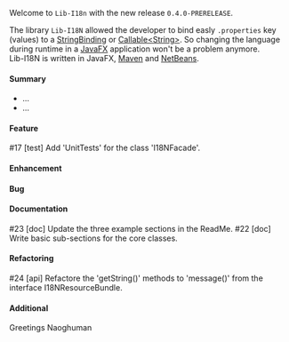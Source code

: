 Welcome to `Lib-I18n` with the new release `0.4.0-PRERELEASE`.

The library `Lib-I18N` allowed the developer to bind easly `.properties` key 
(values) to a [StringBinding] or [Callable&lt;String&gt;]. So changing the 
language during runtime in a [JavaFX] application won't be a problem anymore.  
Lib-I18N is written in JavaFX, [Maven] and [NetBeans].



#### Summary
* ...
* ...



#### Feature
#17 [test] Add 'UnitTests' for the class 'I18NFacade'.



#### Enhancement



#### Bug



#### Documentation
#23 [doc] Update the three example sections in the ReadMe.
#22 [doc] Write basic sub-sections for the core classes.



#### Refactoring
#24 [api] Refactore the 'getString()' methods to 'message()' from the interface I18NResourceBundle.



#### Additional



Greetings
Naoghuman



[//]: # (Issues which will be integrated in this release)



[//]: # (Links)
[Callable&lt;String&gt;]:https://docs.oracle.com/javase/8/docs/api/index.html?java/util/concurrent/Callable.html
[JavaFX]:http://docs.oracle.com/javase/8/javase-clienttechnologies.htm
[Maven]:http://maven.apache.org/
[NetBeans]:https://netbeans.org/
[StringBinding]:https://docs.oracle.com/javase/8/javafx/api/javafx/beans/binding/StringBinding.html
